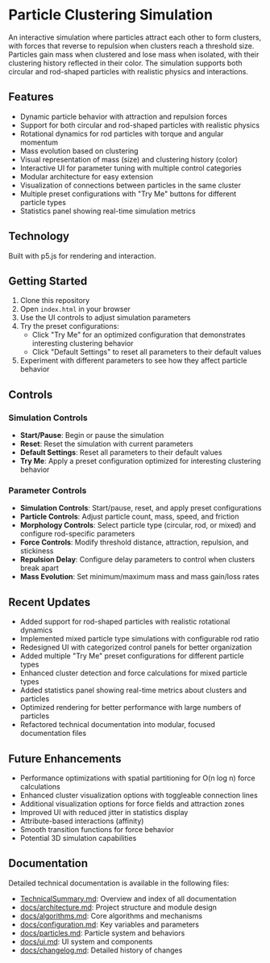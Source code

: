 # Particle Clustering Simulation

An interactive simulation where particles attract each other to form clusters, with forces that reverse to repulsion when clusters reach a threshold size. Particles gain mass when clustered and lose mass when isolated, with their clustering history reflected in their color. The simulation supports both circular and rod-shaped particles with realistic physics and interactions.

## Features

- Dynamic particle behavior with attraction and repulsion forces
- Support for both circular and rod-shaped particles with realistic physics
- Rotational dynamics for rod particles with torque and angular momentum
- Mass evolution based on clustering
- Visual representation of mass (size) and clustering history (color)
- Interactive UI for parameter tuning with multiple control categories
- Modular architecture for easy extension
- Visualization of connections between particles in the same cluster
- Multiple preset configurations with "Try Me" buttons for different particle types
- Statistics panel showing real-time simulation metrics

## Technology

Built with p5.js for rendering and interaction.

## Getting Started

1. Clone this repository
2. Open `index.html` in your browser
3. Use the UI controls to adjust simulation parameters
4. Try the preset configurations:
   - Click "Try Me" for an optimized configuration that demonstrates interesting clustering behavior
   - Click "Default Settings" to reset all parameters to their default values
5. Experiment with different parameters to see how they affect particle behavior

## Controls

### Simulation Controls
- **Start/Pause**: Begin or pause the simulation
- **Reset**: Reset the simulation with current parameters
- **Default Settings**: Reset all parameters to their default values
- **Try Me**: Apply a preset configuration optimized for interesting clustering behavior

### Parameter Controls
- **Simulation Controls**: Start/pause, reset, and apply preset configurations
- **Particle Controls**: Adjust particle count, mass, speed, and friction
- **Morphology Controls**: Select particle type (circular, rod, or mixed) and configure rod-specific parameters
- **Force Controls**: Modify threshold distance, attraction, repulsion, and stickiness
- **Repulsion Delay**: Configure delay parameters to control when clusters break apart
- **Mass Evolution**: Set minimum/maximum mass and mass gain/loss rates

## Recent Updates

- Added support for rod-shaped particles with realistic rotational dynamics
- Implemented mixed particle type simulations with configurable rod ratio
- Redesigned UI with categorized control panels for better organization
- Added multiple "Try Me" preset configurations for different particle types
- Enhanced cluster detection and force calculations for mixed particle types
- Added statistics panel showing real-time metrics about clusters and particles
- Optimized rendering for better performance with large numbers of particles
- Refactored technical documentation into modular, focused documentation files

## Future Enhancements

- Performance optimizations with spatial partitioning for O(n log n) force calculations
- Enhanced cluster visualization options with toggleable connection lines
- Additional visualization options for force fields and attraction zones
- Improved UI with reduced jitter in statistics display
- Attribute-based interactions (affinity)
- Smooth transition functions for force behavior
- Potential 3D simulation capabilities

## Documentation

Detailed technical documentation is available in the following files:

- [TechnicalSummary.md](TechnicalSummary.md): Overview and index of all documentation
- [docs/architecture.md](docs/architecture.md): Project structure and module design
- [docs/algorithms.md](docs/algorithms.md): Core algorithms and mechanisms
- [docs/configuration.md](docs/configuration.md): Key variables and parameters
- [docs/particles.md](docs/particles.md): Particle system and behaviors
- [docs/ui.md](docs/ui.md): UI system and components
- [docs/changelog.md](docs/changelog.md): Detailed history of changes
